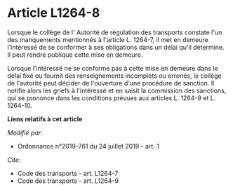 # Article L1264-8

Lorsque le collège de l'       Autorité de régulation des transports constate l'un des manquements mentionnés à l'article L.
1264-7, il met en demeure l'intéressé de se conformer à ses obligations dans un délai qu'il détermine. Il peut rendre
publique cette mise en demeure. 

Lorsque l'intéressé ne se conforme pas à cette mise en demeure dans le délai fixé ou fournit des renseignements incomplets ou
erronés, le collège de l'autorité peut décider de l'ouverture d'une procédure de sanction. Il notifie alors les griefs à
l'intéressé et en saisit la commission des sanctions, qui se prononce dans les conditions prévues aux articles L. 1264-9 et
L. 1264-10.

**Liens relatifs à cet article**

_Modifié par_:

  - Ordonnance n°2019-761 du 24 juillet 2019 - art. 1

_Cite_:

  - Code des transports - art. L1264-7
  - Code des transports - art. L1264-9
